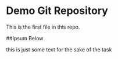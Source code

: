 # Demo Git Repository

This is the first file in this repo.

##Ipsum Below

this is just some text for the sake of the task